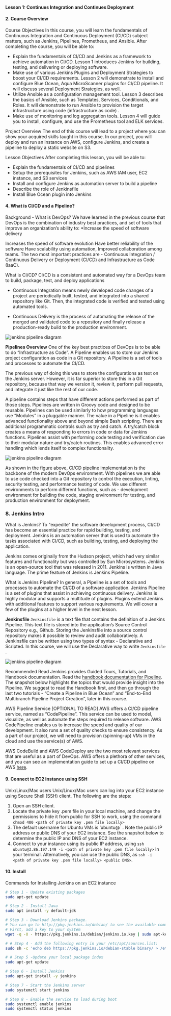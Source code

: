 #### Lesson 1: Continues Integration and Continues Deployment

#### 2. Course Overview

Course Objectives
In this course, you will learn the fundamentals of Continuous Integration and Continuous Deployment (CI/CD) subject matters, such as Jenkins, Pipelines, Prometheus, and Ansible. After completing the course, you will be able to:

- Explain the fundamentals of CI/CD and Jenkins as a framework to achieve automation in CI/CD. Lesson 1 introduces Jenkins for building, testing, and delivering or deploying software.
- Make use of various Jenkins Plugins and Deployment Strategies to boost your CI/CD requirements. Lesson 2 will demonstrate to install and configure Blue Ocean, Aqua MicroScanner plugins for CI/CD pipeline. It will discuss several Deployment Strategies, as well.
- Utilize Ansible as a configuration management tool. Lesson 3 describes the basics of Ansible, such as Templates, Services, Conditionals, and Roles. It will demonstrate to run Ansible to provision the target infrastructure using code (infrastructure as code) .
- Make use of monitoring and log aggregation tools. Lesson 4 will guide you to install, configure, and use the Prometheus tool and ELK services.

Project Overview
The end of this course will lead to a project where you can show your acquired skills taught in this course. In our project, you will deploy and run an instance on AWS, configure Jenkins, and create a pipeline to deploy a static website on S3.

Lesson Objectives
After completing this lesson, you will be able to:

- Explain the fundamentals of CI/CD and pipelines
- Setup the prerequisites for Jenkins, such as AWS IAM user, EC2 instance, and S3 services
- Install and configure Jenkins as automation server to build a pipeline
- Describe the role of Jenkinsfile
- Install Blue Ocean plugin into Jenkins

#### 4. What is CI/CD and a Pipeline?

Background - What is DevOps?
We have learned in the previous course that DevOps is the combination of industry best practices, and set of tools that improve an organization’s ability to: \*Increase the speed of software delivery

Increases the speed of software evolution
Have better reliability of the software
Have scalability using automation,
Improved collaboration among teams. The two most important practices are - Continuous Integration / Continuous Delivery or Deployment (CI/CD) and Infrastructure as Code (IaaC).

What is CI/CD?
CI/CD is a consistent and automated way for a DevOps team to build, package, test, and deploy applications

- Continuous Integration means newly developed code changes of a project are periodically built, tested, and integrated into a shared repository like Git. Then, the integrated code is verified and tested using automated tools.

- Continuous Delivery is the process of automating the release of the merged and validated code to a repository and finally release a production-ready build to the production environment.

![jenkins pipeline diagram](./docs/images/jenkins-pipeline-01.png)

**Pipelines Overview**
One of the key best practices of DevOps is to be able to do “Infrastructure as Code”. A Pipeline enables us to store our Jenkins project configuration as code in a Git repository. A Pipeline is a set of tools and processes to automate the CI/CD.

The previous way of doing this was to store the configurations as text on the Jenkins server. However, it is far superior to store this in a Git repository, because that way we version it, review it, perform pull requests, and integrate it just like the rest of our code.

A pipeline contains steps that have different actions performed as part of those steps. Pipelines are written in Groovy code and designed to be reusable. Pipelines can be used similarly to how programming languages use “Modules” in a pluggable manner. The value in a Pipeline is it enables advanced functionality above and beyond simple Bash scripting. There are additional programmatic controls such as try and catch. A try/catch block creates a means of responding to errors in code or data for Jenkins functions. Pipelines assist with performing code testing and verification due to their modular nature and try/catch routines. This enables advanced error handling which lends itself to complex functionality.

![jenkins pipeline diagram](./docs/images/jenkins-pipeline-02.png)

As shown in the figure above, CI/CD pipeline implementation is the backbone of the modern DevOps environment. With pipelines we are able to use code checked into a Git repository to control the execution, linting, security testing, and performance testing of code. We use different environments to perform different functions, such as - development environment for building the code, staging environment for testing, and production environment for deployment.

### 8. Jenkins Intro

What is Jenkins?
To "expedite" the software development process, CI/CD has become an essential practice for rapid building, testing, and deployment. Jenkins is an automation server that is used to automate the tasks associated with CI/CD, such as building, testing, and deploying the application.

Jenkins comes originally from the Hudson project, which had very similar features and functionality but was controlled by Sun Microsystems. Jenkins is an open-source tool that was released in 2011. Jenkins is written in Java language. The prime feature of Jenkins is Jenkins Pipeline.

What is Jenkins Pipeline?
In general, a Pipeline is a set of tools and processes to automate the CI/CD of a software application. Jenkins Pipeline is a set of plugins that assist in achieving continuous delivery. Jenkins is highly modular and supports a multitude of plugins. Plugins extend Jenkins with additional features to support various requirements. We will cover a few of the plugins at a higher level in the next lesson.

**Jenkinsfile**
`Jenkinsfile` is a text file that contains the definition of a Jenkins Pipeline. This text file is stored into the application’s Source Control Repository e.g., Github. Storing the Jenkinsfile into a source control repository makes it possible to review and audit collaboratively. A Jenkinsfile can be written using two types of syntax - Declarative and Scripted. In this course, we will use the Declarative way to write `Jenkinsfile` .

![jenkins pipeline diagram](./docs/images/jenkins-pipeline-03.png)

Recommended Read
Jenkins provides Guided Tours, Tutorials, and Handbook documentation.
Read the [handbook documentation for Pipeline](https://jenkins.io/doc/book/pipeline/). The snapshot below highlights the topics that would provide insight into the Pipeline.
We suggest to read the Handbook first, and then go through the last two tutorials - “Create a Pipeline in Blue Ocean” and “End-to-End Multibranch Pipeline Project Creation”, later in this course.

AWS Pipeline Service [OPTIONAL TO READ]
AWS offers a CI/CD pipeline service, named as “CodePipeline”. This service can be used to model, visualize, as well as automate the steps required to release software. AWS CodePipeline enables us to increase the speed and quality of our development. It also runs a set of quality checks to ensure consistency. As a part of our project, we will need to provision (spinning-up) VMs in the cloud and use the service(s) of AWS.

AWS CodeBuild and AWS CodeDeploy are the two most relevant services that are useful as a part of DevOps. AWS offers a plethora of other services, and you can see an implementation guide to set up a CI/CD pipeline on AWS [here](https://aws.amazon.com/getting-started/projects/set-up-ci-cd-pipeline/?trk=gs_card).

#### 9. Connect to EC2 Instance using SSH

Unix/Linux/Mac users
Unix/Linux/Mac users can log into your EC2 instance using Secure Shell (SSH) client. The following are the steps:

1. Open an SSH client.
2. Locate the private key .pem file in your local machine, and change the permissions to hide it from public for SSH to work, using the command
   `chmod 400 <path of private key .pem file locally>`
3. The default username for Ubuntu VMs is ‘ubuntu@` . Note the public IP address or public DNS of your EC2 instance. See the snapshot below to determine the public IP and DNS of your EC2 instance.
4. Connect to your instance using its public IP address, using `ssh ubuntu@3.86.197.149 -i <path of private key .pem file locally>` in your terminal. Alternatively, you can use the public DNS, as `ssh -i <path of private key .pem file locally> <public DNS>`.

#### 10. Install

Commands for Installing Jenkins on an EC2 instance

```sh
# Step 1 - Update existing packages
sudo apt-get update

# Step 2 - Install Java
sudo apt install -y default-jdk

# Step 3 - Download Jenkins package.
# You can go to http://pkg.jenkins.io/debian/ to see the available commands
# First, add a key to your system
wget -q -O - https://pkg.jenkins.io/debian/jenkins.io.key | sudo apt-key add -

# # Step 4 - Add the following entry in your /etc/apt/sources.list:
sudo sh -c 'echo deb https://pkg.jenkins.io/debian-stable binary/ > /etc/apt/sources.list.d/jenkins.list'

# # Step 5 -Update your local package index
sudo apt-get update

# Step 6 - Install Jenkins
sudo apt-get install -y jenkins

# Step 7 - Start the Jenkins server
sudo systemctl start jenkins

# Step 8 - Enable the service to load during boot
sudo systemctl enable jenkins
sudo systemctl status jenkins
```
